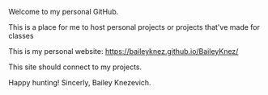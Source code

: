 Welcome to my personal GitHub. 

This is a place for me to host personal projects or projects that've made for classes

This is my personal website: https://baileyknez.github.io/BaileyKnez/

This site should connect to my projects. 

Happy hunting!
Sincerly,
Bailey Knezevich.
